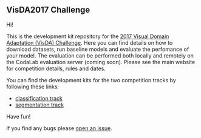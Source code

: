 ## VisDA2017 Challenge

Hi!

This is the development kit repository for the [2017 Visual Domain Adaptation (VisDA) Challenge](http://ai.bu.edu/visda-2017/). Here you can find details on how to download datasets, run baseline models and evaluate the perfomance of your model. The evaluation can be performed both locally and remotely on the CodaLab evaluation server (coming soon). Please see the main website for competition details, rules and dates.

You can find the development kits for the two competition tracks by following these links:
- [classification track](classification)
- [segmentation track](segmentation) 

Have fun!

If you find any bugs please [open an issue](https://github.com/MInner/taskcv-2017-public/issues).
